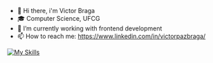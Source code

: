 

- 👋 Hi there, i'm Victor Braga  
- 🎓 Computer Science, UFCG 
- 🔭 I’m currently working with frontend development
- 📫 How to reach me: https://www.linkedin.com/in/victorpazbraga/

 
[![My Skills](https://skillicons.dev/icons?i=aws,js,html,css,docker,postman,ts,vue,mongodb,git)](https://skillicons.dev)
